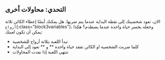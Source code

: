 ## التحدي: محاولات أخرى

الان، تعود شخصيتك إلى نقطة البداية عندما يتم ضربها. هل يمكنك أيضًا إعطاء الكائن ثلاثة `أرواح`{:class="block3variables"}، وجعله يخسر حياة واحدة عندما يصطدم؟ هكذا يمكن أن تكون لعبتك:

+ تبدأ اللعبة بثلاثة أرواح للشخصية
+ كلما ضربت الشخصية او الكائن تفقد حياة واحدة ** و ** تعود إلى البداية
+ تنتهي اللعبة إذا نفدت المحاولات